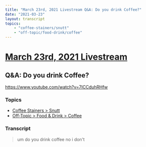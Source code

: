 ```yaml
---
title: "March 23rd, 2021 Livestream Q&A: Do you drink Coffee?"
date: "2021-03-23"
layout: transcript
topics:
    - "coffee-stainers/snutt"
    - "off-topic/food-drink/coffee"
---
```

# [March 23rd, 2021 Livestream](../2021-03-23.md)
## Q&A: Do you drink Coffee?
https://www.youtube.com/watch?v=7ICCduhRHfw

### Topics
* [Coffee Stainers > Snutt](../topics/coffee-stainers/snutt.md)
* [Off-Topic > Food & Drink > Coffee](../topics/off-topic/food-drink/coffee.md)

### Transcript

> um do you drink coffee no i don't
